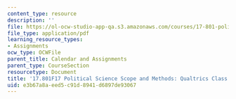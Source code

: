 ```yaml
---
content_type: resource
description: ''
file: https://ol-ocw-studio-app-qa.s3.amazonaws.com/courses/17-801-political-science-scope-and-methods-fall-2017/e3b67a8aeed5c91d8941d6897de93067_MIT17_801F17_ChallengeRateCandidates.pdf
file_type: application/pdf
learning_resource_types:
- Assignments
ocw_type: OCWFile
parent_title: Calendar and Assignments
parent_type: CourseSection
resourcetype: Document
title: '17.801F17 Political Science Scope and Methods: Qualtrics Class'
uid: e3b67a8a-eed5-c91d-8941-d6897de93067
---
```


